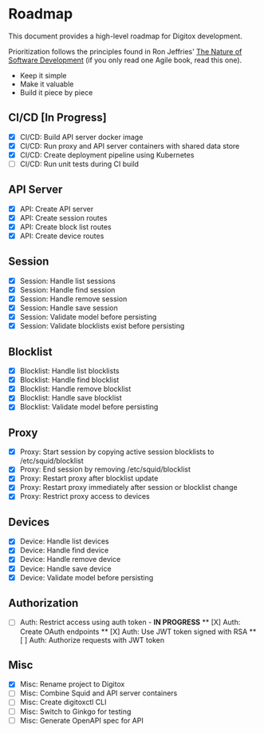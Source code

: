 # Roadmap

This document provides a high-level roadmap for Digitox development.

Prioritization follows the principles found in Ron Jeffries' [The Nature of Software Development](https://www.amazon.com/gp/product/1941222374/ref=as_li_tl?ie=UTF8&camp=1789&creative=9325&creativeASIN=1941222374&linkCode=as2&tag=github-jonathanfoster-digitox-20&linkId=eb959b758bf93091a58f633b92397024) (if you only read one Agile book, read this one).

* Keep it simple
* Make it valuable
* Build it piece by piece

## CI/CD [In Progress]

* [X] CI/CD: Build API server docker image
* [X] CI/CD: Run proxy and API server containers with shared data store
* [X] CI/CD: Create deployment pipeline using Kubernetes
* [ ] CI/CD: Run unit tests during CI build

## API Server

* [X] API: Create API server
* [X] API: Create session routes
* [X] API: Create block list routes
* [X] API: Create device routes

## Session

* [X] Session: Handle list sessions
* [X] Session: Handle find session
* [X] Session: Handle remove session
* [X] Session: Handle save session
* [X] Session: Validate model before persisting
* [X] Session: Validate blocklists exist before persisting

## Blocklist

* [X] Blocklist: Handle list blocklists
* [X] Blocklist: Handle find blocklist
* [X] Blocklist: Handle remove blocklist
* [X] Blocklist: Handle save blocklist
* [X] Blocklist: Validate model before persisting

## Proxy

* [X] Proxy: Start session by copying active session blocklists to /etc/squid/blocklist
* [X] Proxy: End session by removing /etc/squid/blocklist
* [X] Proxy: Restart proxy after blocklist update
* [X] Proxy: Restart proxy immediately after session or blocklist change
* [X] Proxy: Restrict proxy access to devices

## Devices

* [X] Device: Handle list devices
* [X] Device: Handle find device
* [X] Device: Handle remove device
* [X] Device: Handle save device
* [X] Device: Validate model before persisting

## Authorization

* [ ] Auth: Restrict access using auth token - **IN PROGRESS**
** [X] Auth: Create OAuth endpoints
** [X] Auth: Use JWT token signed with RSA
** [ ] Auth: Authorize requests with JWT token

## Misc

* [X] Misc: Rename project to Digitox
* [ ] Misc: Combine Squid and API server containers
* [ ] Misc: Create digitoxctl CLI
* [ ] Misc: Switch to Ginkgo for testing
* [ ] Misc: Generate OpenAPI spec for API
